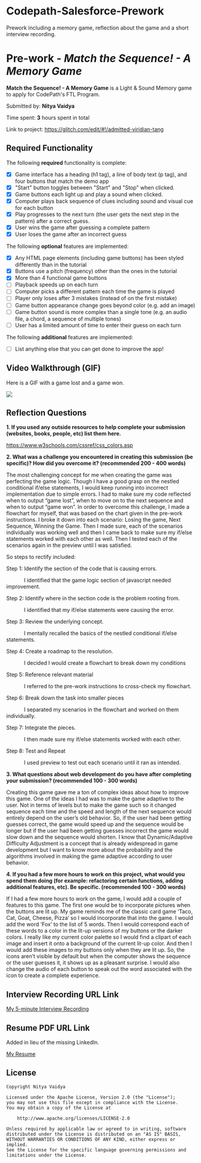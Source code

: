 # Codepath-Salesforce-Prework
Prework including a memory game, reflection about the game and a short interview recording. 

# Pre-work - *Match the Sequence! - A Memory Game*

**Match the Sequence! - A Memory Game** is a Light & Sound Memory game to apply for CodePath's FTL Program. 

Submitted by: **Nitya Vaidya**

Time spent: **3** hours spent in total

Link to project: https://glitch.com/edit/#!/admitted-viridian-tang

## Required Functionality

The following **required** functionality is complete:

* [x] Game interface has a heading (h1 tag), a line of body text (p tag), and four buttons that match the demo app
* [x] "Start" button toggles between "Start" and "Stop" when clicked. 
* [x] Game buttons each light up and play a sound when clicked. 
* [x] Computer plays back sequence of clues including sound and visual cue for each button
* [x] Play progresses to the next turn (the user gets the next step in the pattern) after a correct guess. 
* [x] User wins the game after guessing a complete pattern
* [x] User loses the game after an incorrect guess

The following **optional** features are implemented:

* [x] Any HTML page elements (including game buttons) has been styled differently than in the tutorial
* [x] Buttons use a pitch (frequency) other than the ones in the tutorial
* [x] More than 4 functional game buttons
* [ ] Playback speeds up on each turn
* [ ] Computer picks a different pattern each time the game is played
* [ ] Player only loses after 3 mistakes (instead of on the first mistake)
* [ ] Game button appearance change goes beyond color (e.g. add an image)
* [ ] Game button sound is more complex than a single tone (e.g. an audio file, a chord, a sequence of multiple tones)
* [ ] User has a limited amount of time to enter their guess on each turn

The following **additional** features are implemented:

- [ ] List anything else that you can get done to improve the app!

## Video Walkthrough (GIF)

Here is a GIF with a game lost and a game won.

![](http://g.recordit.co/QTj5hCDUJp.gif)


## Reflection Questions
**1. If you used any outside resources to help complete your submission (websites, books, people, etc) list them here.**

https://www.w3schools.com/cssref/css_colors.asp

**2. What was a challenge you encountered in creating this submission (be specific)? How did you overcome it? (recommended 200 - 400 words)**

The most challenging concept for me when creating the game was perfecting the game logic. Though I have a good grasp on the nestled conditional if/else statements, I would keep running into incorrect implementation due to simple errors. I had to make sure my code reflected when to output “game lost”, when to move on to the next sequence and when to output “game won”. In order to overcome this challenge, I made a flowchart for myself, that was based on the chart given in the pre-work instructions. I broke it down into each scenario: Losing the game, Next Sequence, Winning the Game. Then I made sure, each of the scenarios individually was working well and then I came back to make sure my if/else statements worked with each other as well. Then I tested each of the scenarios again in the preview until I was satisfied.

So steps to rectify included:

Step 1: Identify the section of the code that is causing errors.

&nbsp;&nbsp;&nbsp;&nbsp;&nbsp;&nbsp;&nbsp;&nbsp;&nbsp;&nbsp;&nbsp;&nbsp;I identified that the game logic section of javascript needed improvement.

Step 2: Identify where in the section code is the problem rooting from.

&nbsp;&nbsp;&nbsp;&nbsp;&nbsp;&nbsp;&nbsp;&nbsp;&nbsp;&nbsp;&nbsp;&nbsp;I identified that my if/else statements were causing the error.

Step 3: Review the underlying concept.

&nbsp;&nbsp;&nbsp;&nbsp;&nbsp;&nbsp;&nbsp;&nbsp;&nbsp;&nbsp;&nbsp;&nbsp;I mentally recalled the basics of the nestled conditional if/else statements.

Step 4: Create a roadmap to the resolution.

&nbsp;&nbsp;&nbsp;&nbsp;&nbsp;&nbsp;&nbsp;&nbsp;&nbsp;&nbsp;&nbsp;&nbsp;I decided I would create a flowchart to break down my conditions

Step 5: Reference relevant material

&nbsp;&nbsp;&nbsp;&nbsp;&nbsp;&nbsp;&nbsp;&nbsp;&nbsp;&nbsp;&nbsp;&nbsp;I referred to the pre-work instructions to cross-check my flowchart.

Step 6: Break down the task into smaller pieces

&nbsp;&nbsp;&nbsp;&nbsp;&nbsp;&nbsp;&nbsp;&nbsp;&nbsp;&nbsp;&nbsp;&nbsp;I separated my scenarios in the flowchart and worked on them individually.

Step 7: Integrate the pieces.

&nbsp;&nbsp;&nbsp;&nbsp;&nbsp;&nbsp;&nbsp;&nbsp;&nbsp;&nbsp;&nbsp;&nbsp;I then made sure my if/else statements worked with each other.

Step 8: Test and Repeat

&nbsp;&nbsp;&nbsp;&nbsp;&nbsp;&nbsp;&nbsp;&nbsp;&nbsp;&nbsp;&nbsp;&nbsp;I used preview to test out each scenario until it ran as intended.

**3. What questions about web development do you have after completing your submission? (recommended 100 - 300 words)**

Creating this game gave me a ton of complex ideas about how to improve this game. One of the ideas I had was to make the game adaptive to the user. Not in terms of levels but to make the game such so it changed sequence each time and the speed and length of the next sequence would entirely depend on the user’s old behavior. So, if the user had been getting guesses correct, the game would speed up and the sequence would be longer but if the user had been getting guesses incorrect the game would slow down and the sequence would shorten. I know that Dynamic/Adaptive Difficulty Adjustment is a concept that is already widespread in game development but I want to know more about the probability and the algorithms involved in making the game adaptive according to user behavior.


**4. If you had a few more hours to work on this project, what would you spend them doing (for example: refactoring certain functions, adding additional features, etc). Be specific. (recommended 100 - 300 words)**

If I had a few more hours to work on the game, I would add a couple of features to this game. The first one would be to incorporate pictures when the buttons are lit up. My game reminds me of the classic card game ‘Taco, Cat, Goat, Cheese, Pizza’ so I would incorporate that into the game. I would add the word ‘Fox’ to the list of 5 words. Then I would correspond each of these words to a color in the lit-up versions of my buttons or the darker colors. I really like my current color palette so I would find a clipart of each image and insert it onto a background of the current lit-up color. And then I would add these images to my buttons only when they are lit up. So, the icons aren’t visible by default but when the computer shows the sequence or the user guesses it, it shows up as a pleasant surprise. I would also change the audio of each button to speak out the word associated with the icon to create a complete experience.



## Interview Recording URL Link

[My 5-minute Interview Recording](your-link-here)

## Resume PDF URL Link

Added in lieu of the missing LinkedIn.

[My Resume](your-link-here)


## License

    Copyright Nitya Vaidya

    Licensed under the Apache License, Version 2.0 (the "License");
    you may not use this file except in compliance with the License.
    You may obtain a copy of the License at

        http://www.apache.org/licenses/LICENSE-2.0

    Unless required by applicable law or agreed to in writing, software
    distributed under the License is distributed on an "AS IS" BASIS,
    WITHOUT WARRANTIES OR CONDITIONS OF ANY KIND, either express or implied.
    See the License for the specific language governing permissions and
    limitations under the License.
